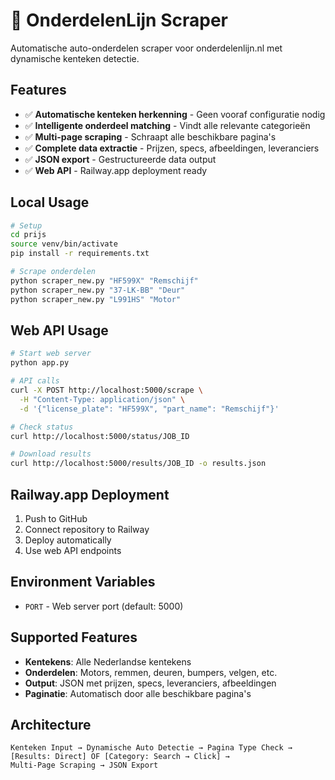 # 🚗 OnderdelenLijn Scraper

Automatische auto-onderdelen scraper voor onderdelenlijn.nl met dynamische kenteken detectie.

## Features

- ✅ **Automatische kenteken herkenning** - Geen vooraf configuratie nodig
- ✅ **Intelligente onderdeel matching** - Vindt alle relevante categorieën  
- ✅ **Multi-page scraping** - Schraapt alle beschikbare pagina's
- ✅ **Complete data extractie** - Prijzen, specs, afbeeldingen, leveranciers
- ✅ **JSON export** - Gestructureerde data output
- ✅ **Web API** - Railway.app deployment ready

## Local Usage

```bash
# Setup
cd prijs
source venv/bin/activate
pip install -r requirements.txt

# Scrape onderdelen
python scraper_new.py "HF599X" "Remschijf"
python scraper_new.py "37-LK-BB" "Deur"
python scraper_new.py "L991HS" "Motor"
```

## Web API Usage

```bash
# Start web server
python app.py

# API calls
curl -X POST http://localhost:5000/scrape \
  -H "Content-Type: application/json" \
  -d '{"license_plate": "HF599X", "part_name": "Remschijf"}'

# Check status
curl http://localhost:5000/status/JOB_ID

# Download results
curl http://localhost:5000/results/JOB_ID -o results.json
```

## Railway.app Deployment

1. Push to GitHub
2. Connect repository to Railway
3. Deploy automatically
4. Use web API endpoints

## Environment Variables

- `PORT` - Web server port (default: 5000)

## Supported Features

- **Kentekens**: Alle Nederlandse kentekens
- **Onderdelen**: Motors, remmen, deuren, bumpers, velgen, etc.
- **Output**: JSON met prijzen, specs, leveranciers, afbeeldingen
- **Paginatie**: Automatisch door alle beschikbare pagina's

## Architecture

```
Kenteken Input → Dynamische Auto Detectie → Pagina Type Check → 
[Results: Direct] OF [Category: Search → Click] → 
Multi-Page Scraping → JSON Export
```